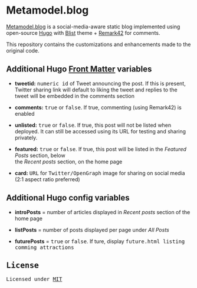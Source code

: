 # Metamodel.blog


[Metamodel.blog](https://metamodel.blog) is a social-media-aware static blog implemented using open-source
[Hugo](https://gohugo.io) with
[Blist](https://github.com/apvarun/blist-hugo-theme) theme +
[Remark42](https://remark42.com) for comments.

This repository contains the customizations and enhancements made to the original code.


## Additional Hugo [Front Matter](https://gohugo.io/content-management/front-matter/) variables

- **tweetid:** <tt>numeric id</tt> of Tweet announcing the post. If this is present, Twitter sharing link will default
to liking the tweet and replies to the tweet will be embedded in the comments section

- **comments:** <tt>true</tt> or <tt>false</tt>. If true, commenting (using Remark42) is enabled

- **unlisted:** <tt>true</tt> or <tt>false</tt>. If true, this post will not be listed when deployed. It can still be
  accessed using its URL for testing and sharing privately.

- **featured:** <tt>true</tt> or <tt>false</tt>. If true, this post will be listed in the *Featured Posts* section, below  
the *Recent posts* section, on the home page

- **card:** <tt>URL</tt> for <tt>Twitter/OpenGraph</tt> image for sharing on social media (2:1 aspect ratio preferred)

## Additional Hugo config variables

- **introPosts** = number of articles displayed in *Recent posts* section of the home page 

- **listPosts** = number of posts displayed per page under *All Posts*

- **futurePosts** = <tt>true</tt> or <tt>false</tt>. If ture, display <tt>future.html</html> listing comming attractions

## License

Licensed under [MIT](LICENSE)
